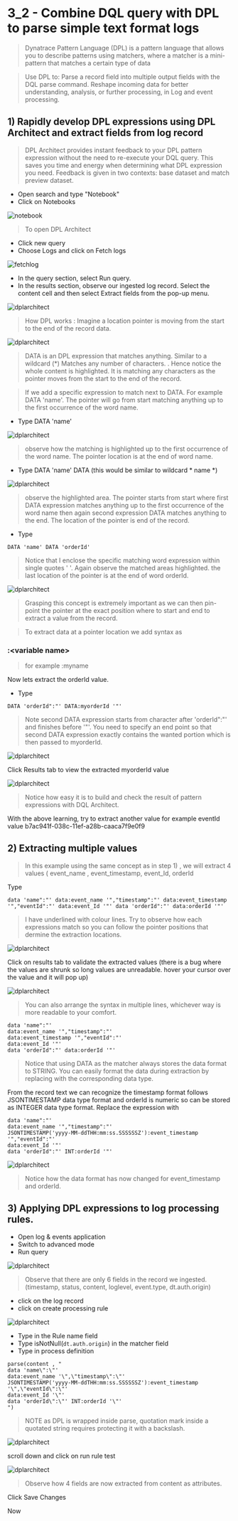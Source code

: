 # 3_2 - Combine DQL query with DPL to parse simple text format logs

> Dynatrace Pattern Language (DPL) is a pattern language that allows you to describe patterns using matchers, where a matcher is a mini-pattern that matches a certain type of data

>Use DPL to:
Parse a record field into multiple output fields with the DQL parse command.
Reshape incoming data for better understanding, analysis, or further processing, in Log and event processing.

## 1) Rapidly develop DPL expressions using DPL Architect and extract fields from log record

> DPL Architect provides instant feedback to your DPL pattern expression without the need to re-execute your DQL query. This saves you time and energy when determining what DPL expression you need. Feedback is given in two contexts: base dataset and match preview dataset.

- Open search and type "Notebook"
- Click on Notebooks 

![notebook](https://github.com/hakansuku/D1APACTraining/blob/main/images/DPL/notebook.png?raw=true)

> To open DPL Architect
- Click new query
- Choose Logs and click on Fetch logs

![fetchlog](https://github.com/hakansuku/D1APACTraining/blob/main/images/DPL/fetchlogs.png?raw=true)

- In the query section, select Run query.
- In the results section, observe our ingested log record.  Select the content cell and then select Extract fields from the pop-up menu.

![dplarchitect](https://github.com/hakansuku/D1APACTraining/blob/main/images/DPL/dplarchitect.png?raw=true)
> How DPL works : Imagine a location pointer is moving from the start to the end of the record data.

![dplarchitect](https://github.com/hakansuku/D1APACTraining/blob/main/images/DPL/DPLAinitialscreen.png?raw=true)

> DATA is an DPL expression that matches anything.  Similar to a wildcard (*) Matches any number of characters. .
> Hence notice the whole content is highlighted.  It is matching any characters as the pointer moves from the start to the end of the record.

> If we add a specific expression to match next to DATA.  For example DATA 'name'.  The pointer will go from start matching anything up to the first occurrence of the word name.

- Type DATA 'name'
  
![dplarchitect](https://github.com/hakansuku/D1APACTraining/blob/main/images/DPL/namematch.png?raw=true)

> observe how the matching is highlighted up to the first occurrence of the word name. The pointer location is at the end of word name.

- Type DATA 'name' DATA (this would be similar to wildcard * name *)
  
![dplarchitect](https://github.com/hakansuku/D1APACTraining/blob/main/images/DPL/datanamedata.png?raw=true)

> observe the highlighted area.  The pointer starts from start where first DATA expression matches anything up to the first occurrence of the word name then again second expression DATA matches anything to the end. The location of the pointer is end of the record.

- Type
```
DATA 'name' DATA 'orderId'
```

> Notice that I enclose the specific matching word expression within single quotes ' '.
Again observe the matched areas highlighted. the last location of the pointer is at the end of word orderId.

![dplarchitect](https://github.com/hakansuku/D1APACTraining/blob/main/images/DPL/datanamedataorderId.png?raw=true)

> Grasping this concept is extremely important as we can then pin-point the pointer at the exact position where to start and end to extract a value from the record. 

> To extract data at a pointer location we add syntax as
### :\<variable name\>      
> for example  :myname 

Now lets extract the orderId value. 

- Type 
```
DATA 'orderId":"' DATA:myorderId '"'
```

>Note second DATA expression starts from character after 'orderId":"' and finishes before '"'.  You need to specify an end point so that second DATA expression exactly contains the wanted portion which is then passed to myorderId.

![dplarchitect](https://github.com/hakansuku/D1APACTraining/blob/main/images/DPL/orderIdextract.png?raw=true)

Click Results tab to view the extracted myorderId value

![dplarchitect](https://github.com/hakansuku/D1APACTraining/blob/main/images/DPL/resultorderId.png?raw=true)

> Notice how easy it is to build and check the result of pattern expressions with DQL Architect.

With the above learning, try to extract another value for example eventId value b7ac941f-038c-11ef-a28b-caaca7f9e0f9

## 2) Extracting multiple values 

> In this example using the same concept as in step 1) , we will extract 4 values ( event_name ,  event_timestamp, event_Id, orderId

Type 
```
data 'name":"' data:event_name '","timestamp":"' data:event_timestamp '","eventId":"' data:event_Id '"' data 'orderId":"' data:orderId '"'
```
> I have underlined with colour lines. Try to observe how each expressions match so you can follow the pointer positions that dermine the extraction locations.

![dplarchitect](https://github.com/hakansuku/D1APACTraining/blob/main/images/DPL/multivalues.png?raw=true)

Click on results tab to validate the extracted values (there is a bug where the values are shrunk so long values are unreadable. hover your cursor over the value and it will pop up)

![dplarchitect](https://github.com/hakansuku/D1APACTraining/blob/main/images/DPL/cursorhoverpopup.png?raw=true)

> You can also arrange the syntax in multiple lines, whichever way is more readable to your comfort.

```
data 'name":"' 
data:event_name '","timestamp":"' 
data:event_timestamp '","eventId":"' 
data:event_Id '"' 
data 'orderId":"' data:orderId '"'
```

> Notice that using DATA as the matcher always stores the data format to STRING.  You can easily format the data during extraction by replacing with the corresponding data type.

From the record text we can recognize the timestamp format follows JSONTIMESTAMP data type format and orderId is numeric so can be stored as INTEGER data type format. 
Replace the expression with 

```
data 'name":"' 
data:event_name '","timestamp":"' 
JSONTIMESTAMP('yyyy-MM-ddTHH:mm:ss.SSSSSSZ'):event_timestamp '","eventId":"' 
data:event_Id '"' 
data 'orderId":"' INT:orderId '"'
```

![dplarchitect](https://github.com/hakansuku/D1APACTraining/blob/main/images/DPL/dataformatconversion.png?raw=true)
> Notice how the data format has now changed for event_timestamp and orderId.

## 3) Applying DPL expressions to log processing rules.
- Open log & events application
- Switch to advanced mode
- Run query

![dplarchitect](https://github.com/hakansuku/D1APACTraining/blob/main/images/DPL/openlogadvancedmode.png?raw=true)

> Observe that there are only 6 fields in the record we ingested. (timestamp, status, content, loglevel, event.type, dt.auth.origin)

- click on the log record
- click on create processing rule

![dplarchitect](https://github.com/hakansuku/D1APACTraining/blob/main/images/DPL/createprocessingrule.png?raw=true)

- Type in the Rule name field
- Type isNotNull(`dt.auth.origin`) in the matcher field
- Type in process definition
  
```
parse(content , "
data 'name\":\"' 
data:event_name '\",\"timestamp\":\"' 
JSONTIMESTAMP('yyyy-MM-ddTHH:mm:ss.SSSSSSZ'):event_timestamp '\",\"eventId\":\"' 
data:event_Id '\"' 
data 'orderId\":\"' INT:orderId '\"'
")
```
> NOTE as DPL is wrapped inside parse, quotation mark inside a quotated string requires protecting it with a backslash. 

![dplarchitect](https://github.com/hakansuku/D1APACTraining/blob/main/images/DPL/parcingruleMK.png?raw=true)

scroll down and click on run rule test

![dplarchitect](https://github.com/hakansuku/D1APACTraining/blob/main/images/DPL/runruletest.png?raw=true)

> Observe how 4 fields are now extracted from content as attributes.

Click Save Changes

Now 
